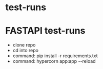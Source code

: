 # test-runs
# FASTAPI test-runs

- clone repo
- cd into repo
- command: pip install -r requirements.txt
- command: hypercorn app:app --reload
